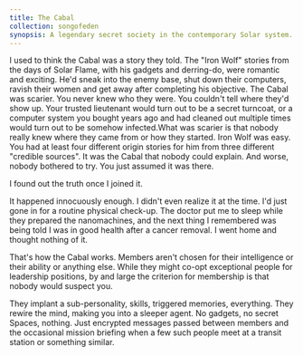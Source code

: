 ```yaml
---
title: The Cabal
collection: songofeden
synopsis: A legendary secret society in the contemporary Solar system.
---
```


I used to think the Cabal was a story they told. The "Iron Wolf" stories from the days of Solar Flame, with his gadgets and derring-do, were romantic and exciting. He'd sneak into the enemy base, shut down their computers, ravish their women and get away after completing his objective. The Cabal was scarier. You never knew who they were. You couldn't tell where they'd show up. Your trusted lieutenant would turn out to be a secret turncoat, or a computer system you bought years ago and had cleaned out multiple times would turn out to be somehow infected.What was scarier is that nobody really knew where they came from or how they started. Iron Wolf was easy. You had at least four different origin stories for him from three different "credible sources". It was the Cabal that nobody could explain. And worse, nobody bothered to try. You just assumed it was there.

I found out the truth once I joined it.

It happened innocuously enough. I didn't even realize it at the time. I'd just gone in for a routine physical check-up. The doctor put me to sleep while they prepared the nanomachines, and the next thing I remembered was being told I was in good health after a cancer removal. I went home and thought nothing of it.

That's how the Cabal works. Members aren't chosen for their intelligence or their ability or anything else. While they might co-opt exceptional people for leadership positions, by and large the criterion for membership is that nobody would suspect you.

They implant a sub-personality, skills, triggered memories, everything. They rewire the mind, making you into a sleeper agent. No gadgets, no secret Spaces, nothing. Just encrypted messages passed between members and the occasional mission briefing when a few such people meet at a transit station or something similar.
